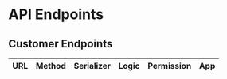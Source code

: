 # API Endpoints

## Customer Endpoints

| URL                                       | Method     | Serializer                           | Logic                                                                                                     | Permission                                     | App   |
|-------------------------------------------|------------|--------------------------------------|-----------------------------------------------------------------------------------------------------------|------------------------------------------------|-------|
